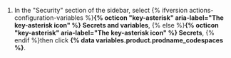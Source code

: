 1. In the "Security" section of the sidebar, select {% ifversion actions-configuration-variables %}**{% octicon "key-asterisk" aria-label="The key-asterisk icon" %} Secrets and variables**, {% else %}**{% octicon "key-asterisk" aria-label="The key-asterisk icon" %} Secrets**, {% endif %}then click **{% data variables.product.prodname_codespaces %}**.
